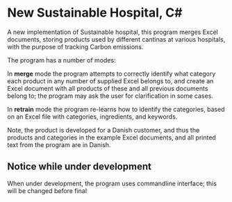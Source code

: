 New Sustainable Hospital, C#
=========
A new implementation of Sustainable hospital, this program merges Excel documents, storing products used by different cantinas at various hospitals, with the purpose of tracking Carbon emissions.



The program has a number of modes:

In **merge** mode the program attempts to correctly identify what category each product in any number of supplied Excel belongs to, and create an Excel document with all products of these and all previous documents belong to; the program may ask the user for clarification in some cases.

In **retrain** mode the program re-learns how to identify the categories, based on an Excel file with categories, ingredients, and keywords.

Note, the product is developed for a Danish customer, and thus the products and categories in the example Excel documents, and all printed text from the program are in Danish.

Notice while under development
-----
When under development, the program uses commandline interface; this will be changed before final
